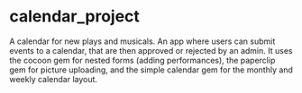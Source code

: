 # calendar_project
A calendar for new plays and musicals.  An app where users can submit events to a calendar, that are then approved or rejected by an admin. It uses the cocoon gem for nested forms (adding performances), the paperclip gem for picture uploading, and the simple calendar gem for the monthly and weekly calendar layout. 

